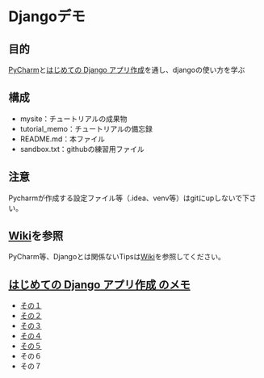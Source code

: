# Djangoデモ

## 目的
[PyCharm](https://pleiades.io/help/pycharm/basic-tutorials.html)と[はじめての Django アプリ作成](https://docs.djangoproject.com/ja/2.2/intro/)を通し、djangoの使い方を学ぶ

## 構成
- mysite：チュートリアルの成果物
- tutorial_memo：チュートリアルの備忘録
- README.md：本ファイル
- sandbox.txt：githubの練習用ファイル

## 注意
Pycharmが作成する設定ファイル等（.idea、venv等）はgitにupしないで下さい。

## [Wiki](https://github.com/snufkin92/django_demo/wiki)を参照
PyCharm等、Djangoとは関係ないTipsは[Wiki](https://github.com/snufkin92/django_demo/wiki)を参照してください。

## [はじめての Django アプリ作成 のメモ](https://docs.djangoproject.com/ja/2.2/intro/)
- [その１](tutorial_memo/memo_01.md)
- [その２](tutorial_memo/memo_02.md)
- [その３](tutorial_memo/memo_03.md)
- [その４](tutorial_memo/memo_04.md)
- [その５](tutorial_memo/memo_05.md)
- その６
- その７
